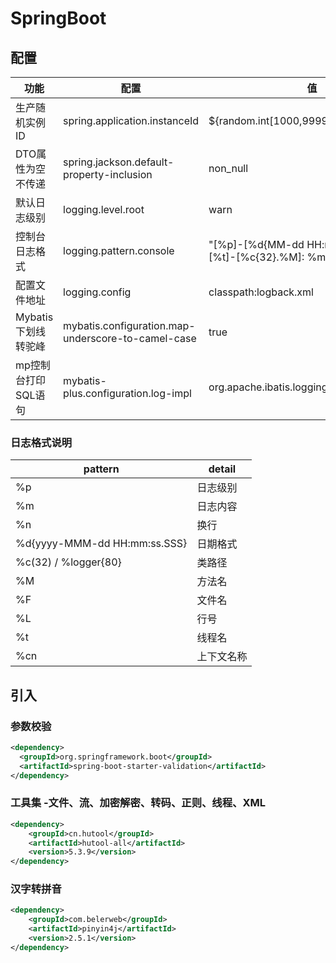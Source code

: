 # SpringBoot

## 配置

| 功能                | 配置                                               | 值                                                     |
| ------------------- | -------------------------------------------------- | ------------------------------------------------------ |
| 生产随机实例ID      | spring.application.instanceId                      | ${random.int[1000,9999]}                               |
| DTO属性为空不传递   | spring.jackson.default-property-inclusion          | non_null                                               |
| 默认日志级别        | logging.level.root                                 | warn                                                   |
| 控制台日志格式      | logging.pattern.console                            | "[%p]-[%d{MM-dd HH:mm:ss.SSS}]-[%t]-[%c{32}.%M]: %m%n" |
| 配置文件地址        | logging.config                                     | classpath:logback.xml                                  |
| Mybatis下划线转驼峰 | mybatis.configuration.map-underscore-to-camel-case | true                                                   |
| mp控制台打印SQL语句 | mybatis-plus.configuration.log-impl                | org.apache.ibatis.logging.stdout.StdOutImpl            |

### 日志格式说明

| pattern                      | detail     |
| ---------------------------- | ---------- |
| %p                           | 日志级别   |
| %m                           | 日志内容   |
| %n                           | 换行       |
| %d{yyyy-MMM-dd HH:mm:ss.SSS} | 日期格式   |
| %c(32) / %logger{80}         | 类路径     |
| %M                           | 方法名     |
| %F                           | 文件名     |
| %L                           | 行号       |
| %t                           | 线程名     |
| %cn                          | 上下文名称 |

## 引入

### 参数校验

```xml
<dependency>
  <groupId>org.springframework.boot</groupId>
  <artifactId>spring-boot-starter-validation</artifactId>
</dependency>
```

### 工具集 -文件、流、加密解密、转码、正则、线程、XML

```xml
<dependency>
    <groupId>cn.hutool</groupId>
    <artifactId>hutool-all</artifactId>
    <version>5.3.9</version>
</dependency>
```

### 汉字转拼音

```xml
<dependency>
    <groupId>com.belerweb</groupId>
    <artifactId>pinyin4j</artifactId>
    <version>2.5.1</version>
</dependency>
```
